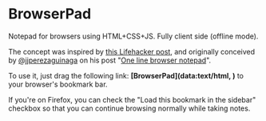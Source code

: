 BrowserPad
==========

Notepad for browsers using HTML+CSS+JS. Fully client side (offline mode).

The concept was inspired by [this Lifehacker post][lifehacker],
and originally conceived by [@jjperezaguinaga](https://github.com/jjperezaguinaga)
on his post "[One line browser notepad][original]".

To use it, just drag the following link:
**[BrowserPad](data:text/html, <html contenteditable>)**
to your browser's bookmark bar.

If you're on Firefox, you can check the "Load this bookmark in the sidebar" checkbox
so that you can continue browsing normally while taking notes.

[lifehacker]: http://lifehacker.com/5980134/turn-any-browser-window-into-a-quick+edit-notepad
[original]: https://coderwall.com/p/lhsrcq
